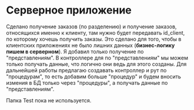 <H1>Серверное приложение</H1>

Сделано получение заказов (по разделению) и получение заказов, относящихся именно к клиенту, там нужно будет передавать id_client, по которому хочешь получить заказы.
Это сделано для того, чтобы в клиентских приложениях не было лишних данных (<b>бизнес-логику пишем в серверном</b>).
Я добавил только получение по "представлениям". В контроллере для по "представлениям" мы можем только получать данные, что логично они ведь для этого созданы.
Для дальнейшей работы предлагаю создавать контроллер и рут по "процедурам", то есть добавим больше "процедур" и будем вносить измения в БД только через "процедуры", а получать данные по "представлениям".

Папка Test пока не используется. 
